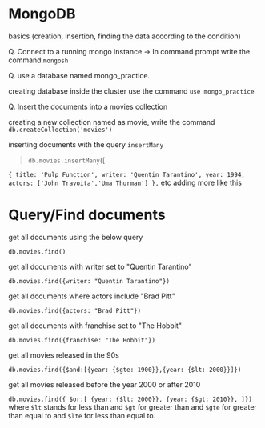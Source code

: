 
# MongoDB

basics (creation, insertion, finding the data according to the condition)

Q. Connect to a running mongo instance
-> In command prompt write the command 
`mongosh`

Q. use a database named mongo_practice.

 creating database inside the cluster
use the command `use mongo_practice`

Q. Insert the documents into a movies collection 

creating a new collection named as movie, write the command 
`db.createCollection('movies')`

inserting documents with the query `insertMany`
> `db.movies.insertMany`([
>
`{
title: 'Pulp Function',
writer: 'Quentin Tarantino',
year: 1994,
actors: ['John Travoita','Uma Thurman']
},`
etc adding more like this 

# Query/Find documents

get all documents
using the below query

`db.movies.find()`

get all documents with writer set to "Quentin Tarantino"

`db.movies.find({writer: "Quentin Tarantino"})`

get all documents where actors include "Brad Pitt"

`db.movies.find({actors: "Brad Pitt"})`

get all documents with franchise set to "The Hobbit"

`db.movies.find({franchise: "The Hobbit"})`

get all movies released in the 90s

`db.movies.find({$and:[{year: {$gte: 1900}},{year: {$lt: 2000}}]})`

get all movies released before the year 2000 or after 2010

`db.movies.find({
$or:[
{year: {$lt: 2000}},
{year: {$gt: 2010}},
]})
`
where `$lt` stands for less than and `$gt` for greater than and `$gte` for greater than equal to 
and `$lte` for less than equal to.






